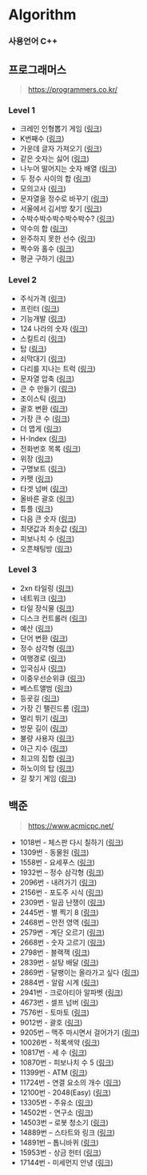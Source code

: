 ﻿# Algorithm
### 사용언어 C++

## 프로그래머스
>https://programmers.co.kr/

### Level 1
* 크레인 인형뽑기 게임 ([링크](https://programmers.co.kr/learn/courses/30/lessons/64061))
* K번째수 ([링크](https://programmers.co.kr/learn/courses/30/lessons/42748))
* 가운데 글자 가져오기 ([링크](https://programmers.co.kr/learn/courses/30/lessons/12903))
* 같은 숫자는 싫어 ([링크](https://programmers.co.kr/learn/courses/30/lessons/12906))
* 나누어 떨어지는 숫자 배열 ([링크](https://programmers.co.kr/learn/courses/30/lessons/12910))
* 두 정수 사이의 합 ([링크](https://programmers.co.kr/learn/courses/30/lessons/12912))
* 모의고사 ([링크](https://programmers.co.kr/learn/courses/30/lessons/42840))
* 문자열을 정수로 바꾸기 ([링크](https://programmers.co.kr/learn/courses/30/lessons/12925))
* 서울에서 김서방 찾기 ([링크](https://programmers.co.kr/learn/courses/30/lessons/12919))
* 수박수박수박수박수박수? ([링크](https://programmers.co.kr/learn/courses/30/lessons/12922))
* 약수의 합 ([링크](https://programmers.co.kr/learn/courses/30/lessons/12928))
* 완주하지 못한 선수 ([링크](https://programmers.co.kr/learn/courses/30/lessons/42576))
* 짝수와 홀수 ([링크](https://programmers.co.kr/learn/courses/30/lessons/12937))
* 평균 구하기 ([링크](https://programmers.co.kr/learn/courses/30/lessons/12944))

### Level 2
* 주식가격 ([링크](https://programmers.co.kr/learn/courses/30/lessons/42584))
* 프린터 ([링크](https://programmers.co.kr/learn/courses/30/lessons/42587))
* 기능개발 ([링크](https://programmers.co.kr/learn/courses/30/lessons/42586))
* 124 나라의 숫자 ([링크](https://programmers.co.kr/learn/courses/30/lessons/12899))
* 스킬트리 ([링크](https://programmers.co.kr/learn/courses/30/lessons/49993))
* 탑 ([링크](https://programmers.co.kr/learn/courses/30/lessons/42588))
* 쇠막대기 ([링크](https://programmers.co.kr/learn/courses/30/lessons/42585))
* 다리를 지나는 트럭 ([링크](https://programmers.co.kr/learn/courses/30/lessons/42583))
* 문자열 압축 ([링크](https://programmers.co.kr/learn/courses/30/lessons/60057))
* 큰 수 만들기 ([링크](https://programmers.co.kr/learn/courses/30/lessons/42883))
* 조이스틱 ([링크](https://programmers.co.kr/learn/courses/30/lessons/42860))
* 괄호 변환 ([링크](https://programmers.co.kr/learn/courses/30/lessons/60058))
* 가장 큰 수 ([링크](https://programmers.co.kr/learn/courses/30/lessons/42746))
* 더 맵게 ([링크](https://programmers.co.kr/learn/courses/30/lessons/42626))
* H-Index ([링크](https://programmers.co.kr/learn/courses/30/lessons/42747))
* 전화번호 목록 ([링크](https://programmers.co.kr/learn/courses/30/lessons/42577))
* 위장 ([링크](https://programmers.co.kr/learn/courses/30/lessons/42578))
* 구명보트 ([링크](https://programmers.co.kr/learn/courses/30/lessons/42885))
* 카펫 ([링크](https://programmers.co.kr/learn/courses/30/lessons/42842))
* 타겟 넘버 ([링크](https://programmers.co.kr/learn/courses/30/lessons/43165))
* 올바른 괄호 ([링크](https://programmers.co.kr/learn/courses/30/lessons/12909))
* 튜플 ([링크](https://programmers.co.kr/learn/courses/30/lessons/64065))
* 다음 큰 숫자 ([링크](https://programmers.co.kr/learn/courses/30/lessons/12911))
* 최댓값과 최솟값 ([링크](https://programmers.co.kr/learn/courses/30/lessons/12939))
* 피보나치 수 ([링크](https://programmers.co.kr/learn/courses/30/lessons/12945))
* 오픈채팅방 ([링크](https://programmers.co.kr/learn/courses/30/lessons/42888))

### Level 3
* 2xn 타일링 ([링크](https://programmers.co.kr/learn/courses/30/lessons/12900))
* 네트워크 ([링크](https://programmers.co.kr/learn/courses/30/lessons/43162))
* 타일 장식물 ([링크](https://programmers.co.kr/learn/courses/30/lessons/43104))
* 디스크 컨트롤러 ([링크](https://programmers.co.kr/learn/courses/30/lessons/42627))
* 예산 ([링크](https://programmers.co.kr/learn/courses/30/lessons/43237))
* 단어 변환 ([링크](https://programmers.co.kr/learn/courses/30/lessons/43163))
* 정수 삼각형 ([링크](https://programmers.co.kr/learn/courses/30/lessons/43105))
* 여행경로 ([링크](https://programmers.co.kr/learn/courses/30/lessons/43164))
* 입국심사 ([링크](https://programmers.co.kr/learn/courses/30/lessons/43238))
* 이중우선순위큐 ([링크](https://programmers.co.kr/learn/courses/30/lessons/42628))
* 베스트앨범 ([링크](https://programmers.co.kr/learn/courses/30/lessons/42579))
* 등굣길 ([링크](https://programmers.co.kr/learn/courses/30/lessons/42898))
* 가장 긴 팰린드롬 ([링크](https://programmers.co.kr/learn/courses/30/lessons/12904))
* 멀리 뛰기 ([링크](https://programmers.co.kr/learn/courses/30/lessons/12914))
* 방문 길이 ([링크](https://programmers.co.kr/learn/courses/30/lessons/49994))
* 불량 사용자 ([링크](https://programmers.co.kr/learn/courses/30/lessons/64064))
* 야근 지수 ([링크](https://programmers.co.kr/learn/courses/30/lessons/12927))
* 최고의 집합 ([링크](https://programmers.co.kr/learn/courses/30/lessons/12938))
* 하노이의 탑 ([링크](https://programmers.co.kr/learn/courses/30/lessons/12946))
* 길 찾기 게임 ([링크](https://programmers.co.kr/learn/courses/30/lessons/42892))

## 백준
>https://www.acmicpc.net/

* 1018번 - 체스판 다시 칠하기 ([링크](https://www.acmicpc.net/problem/1018))
* 1309번 - 동물원 ([링크](https://www.acmicpc.net/problem/1309))
* 1558번 - 요세푸스 ([링크](https://www.acmicpc.net/problem/1558))
* 1932번 – 정수 삼각형 ([링크](https://www.acmicpc.net/problem/1932))
* 2096번 - 내려가기 ([링크](https://www.acmicpc.net/problem/2096))
* 2156번 - 포도주 시식 ([링크](https://www.acmicpc.net/problem/2156))
* 2309번 - 일곱 난쟁이 ([링크](https://www.acmicpc.net/problem/2309))
* 2445번 - 별 찍기 8 ([링크](https://www.acmicpc.net/problem/2445))
* 2468번 – 안전 영역 ([링크](https://www.acmicpc.net/problem/2468))
* 2579번 - 계단 오르기 ([링크](https://www.acmicpc.net/problem/2579))
* 2668번 - 숫자 고르기 ([링크](https://www.acmicpc.net/problem/2668))
* 2798번 - 블랙잭 ([링크](https://www.acmicpc.net/problem/2798))
* 2839번 - 설탕 배달 ([링크](https://www.acmicpc.net/problem/2839))
* 2869번 - 달팽이는 올라가고 싶다 ([링크](https://www.acmicpc.net/problem/2869))
* 2884번 - 알람 시계 ([링크](https://www.acmicpc.net/problem/2884))
* 2941번 - 크로아티아 알파벳 ([링크](https://www.acmicpc.net/problem/2941))
* 4673번 - 셀프 넘버 ([링크](https://www.acmicpc.net/problem/4673))
* 7576번 - 토마토 ([링크](https://www.acmicpc.net/problem/7576))
* 9012번 - 괄호 ([링크](https://www.acmicpc.net/problem/9012))
* 9205번 – 맥주 마시면서 걸어가기 ([링크](https://www.acmicpc.net/problem/9205))
* 10026번 - 적록색약 ([링크](https://www.acmicpc.net/problem/10026))
* 10817번 - 세 수 ([링크](https://www.acmicpc.net/problem/10817))
* 10870번 - 피보나치 수 5 ([링크](https://www.acmicpc.net/problem/10870))
* 11399번 - ATM ([링크](https://www.acmicpc.net/problem/11399))
* 11724번 - 연결 요소의 개수 ([링크](https://www.acmicpc.net/problem/11724))
* 12100번 - 2048(Easy) ([링크](https://www.acmicpc.net/problem/12100))
* 13305번 - 주유소 ([링크](https://www.acmicpc.net/problem/13305))
* 14502번 - 연구소 ([링크](https://www.acmicpc.net/problem/14502))
* 14503번 – 로봇 청소기 ([링크](https://www.acmicpc.net/problem/14503))
* 14889번 – 스타트와 링크 ([링크](https://www.acmicpc.net/problem/14889))
* 14891번 – 톱니바퀴 ([링크](https://www.acmicpc.net/problem/14891))
* 15953번 - 상금 헌터 ([링크](https://www.acmicpc.net/problem/15953))
* 17144번 - 미세먼지 안녕 ([링크](https://www.acmicpc.net/problem/17144))
